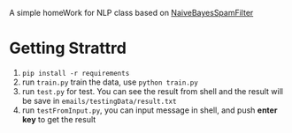 A simple homeWork for NLP class based on [NaiveBayesSpamFilter](https://github.com/SunnyMarkLiu/NaiveBayesSpamFilter)

# Getting Strattrd
1. `pip install -r requirements`
2. run `train.py` train the data, use `python train.py`
3. run `test.py` for test. You can see the result from shell and the result will be save in `emails/testingData/result.txt`
4. run `testFromInput.py`, you can input message in shell, and push <b>enter key</b> to get the result

